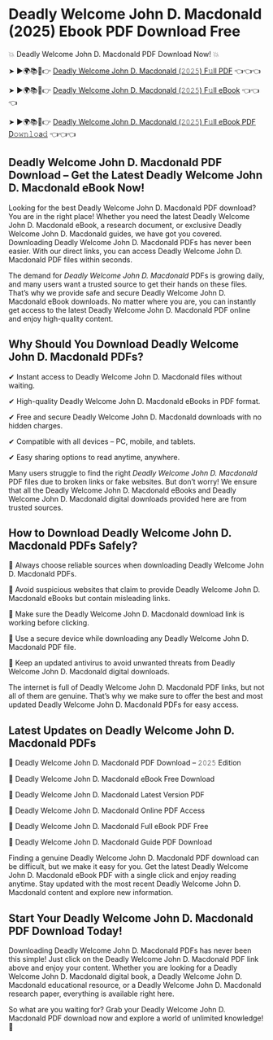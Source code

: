 # Deadly Welcome John D. Macdonald (2025) Ebook PDF Download Free

💥 Deadly Welcome John D. Macdonald PDF Download Now! 💥

➤ ►🌍📚📱👉 [Deadly Welcome John D. Macdonald (𝟸𝟶𝟸𝟻) F𝚞ll PDF](https://getpdf.xyz/deadly-welcome-john-d.-macdonald) 👈👈👈


➤ ►🌍📚📱👉 [Deadly Welcome John D. Macdonald (𝟸𝟶𝟸𝟻) F𝚞ll eBook](https://getpdf.xyz/deadly-welcome-john-d.-macdonald) 👈👈👈


➤ ►🌍📚📱👉 [Deadly Welcome John D. Macdonald (𝟸𝟶𝟸𝟻) F𝚞ll eBook PDF D𝚘𝚠𝚗𝚕𝚘a𝚍](https://getpdf.xyz/deadly-welcome-john-d.-macdonald) 👈👈👈


## Deadly Welcome John D. Macdonald PDF Download – Get the Latest Deadly Welcome John D. Macdonald eBook Now!

Looking for the best Deadly Welcome John D. Macdonald PDF download? You are in the right place! Whether you need the latest Deadly Welcome John D. Macdonald eBook, a research document, or exclusive Deadly Welcome John D. Macdonald guides, we have got you covered. Downloading Deadly Welcome John D. Macdonald PDFs has never been easier. With our direct links, you can access Deadly Welcome John D. Macdonald PDF files within seconds.

The demand for *Deadly Welcome John D. Macdonald* PDFs is growing daily, and many users want a trusted source to get their hands on these files. That’s why we provide safe and secure Deadly Welcome John D. Macdonald eBook downloads. No matter where you are, you can instantly get access to the latest Deadly Welcome John D. Macdonald PDF online and enjoy high-quality content.

## Why Should You Download Deadly Welcome John D. Macdonald PDFs?

✔ Instant access to Deadly Welcome John D. Macdonald files without waiting.

✔ High-quality Deadly Welcome John D. Macdonald eBooks in PDF format.

✔ Free and secure Deadly Welcome John D. Macdonald downloads with no hidden charges.

✔ Compatible with all devices – PC, mobile, and tablets.

✔ Easy sharing options to read anytime, anywhere.

Many users struggle to find the right *Deadly Welcome John D. Macdonald* PDF files due to broken links or fake websites. But don’t worry! We ensure that all the Deadly Welcome John D. Macdonald eBooks and Deadly Welcome John D. Macdonald digital downloads provided here are from trusted sources.

## How to Download Deadly Welcome John D. Macdonald PDFs Safely?

📌 Always choose reliable sources when downloading Deadly Welcome John D. Macdonald PDFs.

📌 Avoid suspicious websites that claim to provide Deadly Welcome John D. Macdonald eBooks but contain misleading links.

📌 Make sure the Deadly Welcome John D. Macdonald download link is working before clicking.

📌 Use a secure device while downloading any Deadly Welcome John D. Macdonald PDF file.

📌 Keep an updated antivirus to avoid unwanted threats from Deadly Welcome John D. Macdonald digital downloads.

The internet is full of Deadly Welcome John D. Macdonald PDF links, but not all of them are genuine. That’s why we make sure to offer the best and most updated Deadly Welcome John D. Macdonald PDFs for easy access.

## Latest Updates on Deadly Welcome John D. Macdonald PDFs

🔹 Deadly Welcome John D. Macdonald PDF Download – 𝟸𝟶𝟸𝟻 Edition

🔹 Deadly Welcome John D. Macdonald eBook Free Download

🔹 Deadly Welcome John D. Macdonald Latest Version PDF

🔹 Deadly Welcome John D. Macdonald Online PDF Access

🔹 Deadly Welcome John D. Macdonald Full eBook PDF Free

🔹 Deadly Welcome John D. Macdonald Guide PDF Download

Finding a genuine Deadly Welcome John D. Macdonald PDF download can be difficult, but we make it easy for you. Get the latest Deadly Welcome John D. Macdonald eBook PDF with a single click and enjoy reading anytime. Stay updated with the most recent Deadly Welcome John D. Macdonald content and explore new information.

## Start Your Deadly Welcome John D. Macdonald PDF Download Today!

Downloading Deadly Welcome John D. Macdonald PDFs has never been this simple! Just click on the Deadly Welcome John D. Macdonald PDF link above and enjoy your content. Whether you are looking for a Deadly Welcome John D. Macdonald digital book, a Deadly Welcome John D. Macdonald educational resource, or a Deadly Welcome John D. Macdonald research paper, everything is available right here.

So what are you waiting for? Grab your Deadly Welcome John D. Macdonald PDF download now and explore a world of unlimited knowledge! 🚀